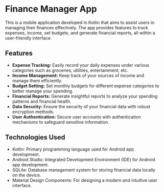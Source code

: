 # Finance Manager App

This is a mobile application developed in Kotlin that aims to assist users in managing their finances effectively. The app provides features to track expenses, income, set budgets, and generate financial reports, all within a user-friendly interface.

## Features

- **Expense Tracking:** Easily record your daily expenses under various categories such as groceries, utilities, entertainment, etc.
- **Income Management:** Keep track of your sources of income and manage them efficiently.
- **Budget Setting:** Set monthly budgets for different expense categories to better manage your spending.
- **Financial Reports:** Generate insightful reports to analyze your spending patterns and financial health.
- **Data Security:** Ensure the security of your financial data with robust encryption methods.
- **User Authentication:** Secure user accounts with authentication mechanisms to safeguard sensitive information.

## Technologies Used

- Kotlin: Primary programming language used for Android app development.
- Android Studio: Integrated Development Environment (IDE) for Android app development.
- SQLite: Database management system for storing financial data locally on the device.
- Material Design Components: For designing a modern and intuitive user interface.



